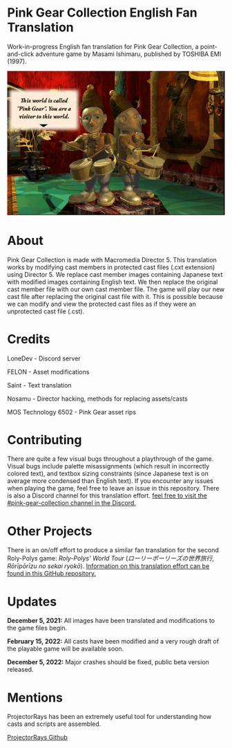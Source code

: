 # Pink Gear Collection English Fan Translation
Work-in-progress English fan translation for Pink Gear Collection, a point-and-click adventure game by Masami Ishimaru, published by TOSHIBA EMI (1997).

![Pink Gear Screenshot 1](https://github.com/iQu3so/pink-gear-fan-translation-eng/raw/main/notes/screenshots/README_image_1.PNG)

# About
Pink Gear Collection is made with Macromedia Director 5. This translation works by modifying cast members in protected cast files (.cxt extension) using Director 5. We replace cast member images containing Japanese text with modified images containing English text. We then replace the original cast member file with our own cast member file. The game will play our new cast file after replacing the original cast file with it. This is possible because we can modify and view the protected cast files as if they were an unprotected cast file (.cst).

# Credits
LoneDev - Discord server

FELON - Asset modifications

Saint - Text translation

Nosamu - Director hacking, methods for replacing assets/casts

MOS Technology 6502 - Pink Gear asset rips

# Contributing
There are quite a few visual bugs throughout a playthrough of the game. Visual bugs include palette misassignments (which result in incorrectly colored text), and textbox sizing constraints (since Japanese text is on average more condensed than English text). If you encounter any issues when playing the game, feel free to leave an issue in this repository. There is also a Discord channel for this translation effort. [feel free to visit the #pink-gear-collection channel in the Discord.](https://discord.gg/AWtvKs4) 


# Other Projects
There is an on/off effort to produce a similar fan translation for the second Roly-Polys game: *Roly-Polys' World Tour* (*ローリーポーリーズの世界旅行*, *Rōrīpōrīzu no sekai ryokō*). [Information on this translation effort can be found in this GitHub repository.](https://github.com/iqueso/rp2-fan-translation-eng)

# Updates

**December 5, 2021:** All images have been translated and modifications to the game files begin.

**February 15, 2022:** All casts have been modified and a very rough draft of the playable game will be available soon.

**December 5, 2022:** Major crashes should be fixed, public beta version released.

# Mentions
ProjectorRays has been an extremely useful tool for understanding how casts and scripts are assembled.

[ProjectorRays Github](https://github.com/ProjectorRays/ProjectorRays)
